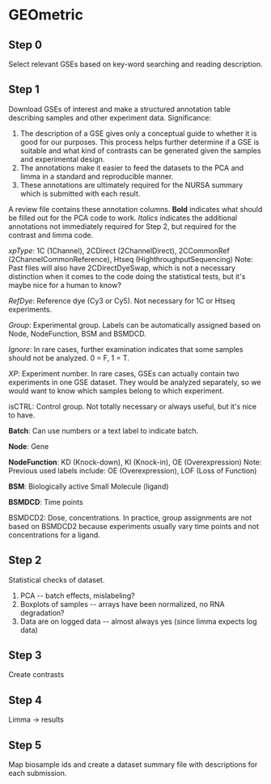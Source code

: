 # GEOmetric

## Step 0
Select relevant GSEs based on key-word searching and reading description.

## Step 1
Download GSEs of interest and make a structured annotation table describing samples and other experiment data. Significance:
1. The description of a GSE gives only a conceptual guide to whether it is good for our purposes. This process helps further determine if a GSE is suitable and what kind of contrasts can be generated given the samples and experimental design. 
2. The annotations make it easier to feed the datasets to the PCA and limma in a standard and reproducible manner. 
3. These annotations are ultimately required for the NURSA summary which is submitted with each result.

A review file contains these annotation columns. **Bold** indicates what should be filled out for the PCA code to work. *Italics* indicates the additional annotations not immediately required for Step 2, but required for the contrast and limma code.  

*xpType*: 1C (1Channel), 2CDirect (2ChannelDirect), 2CCommonRef (2ChannelCommonReference), Htseq (HighthroughputSequencing)
Note: Past files will also have 2CDirectDyeSwap, which is not a necessary distinction when it comes to the code doing the statistical tests, but it's maybe nice for a human to know?

*RefDye*: Reference dye (Cy3 or Cy5). Not necessary for 1C or Htseq experiments.

*Group*: Experimental group. Labels can be automatically assigned based on Node, NodeFunction, BSM and BSMDCD.

*Ignore*: In rare cases, further examination indicates that some samples should not be analyzed. 0 = F, 1 = T.

*XP*: Experiment number. In rare cases, GSEs can actually contain two experiments in one GSE dataset. They would be analyzed separately, so we would want to know which samples belong to which experiment.

isCTRL: Control group. Not totally necessary or always useful, but it's nice to have.

**Batch**: Can use numbers or a text label to indicate batch. 

**Node**: Gene

**NodeFunction**: KD (Knock-down), KI (Knock-in), OE (Overexpression)
Note: Previous used labels include: OE (Overexpression), LOF (Loss of Function)

**BSM**: Biologically active Small Molecule (ligand)

**BSMDCD**: Time points	

BSMDCD2: Dose, concentrations. In practice, group assignments are not based on BSMDCD2 because experiments usually vary time points and
not concentrations for a ligand.  

## Step 2 
Statistical checks of dataset.
1. PCA -- batch effects, mislabeling?
2. Boxplots of samples -- arrays have been normalized, no RNA degradation? 
3. Data are on logged data -- almost always yes (since limma expects log data)

## Step 3
Create contrasts

## Step 4
Limma -> results

## Step 5
Map biosample ids and create a dataset summary file with descriptions for each submission.



